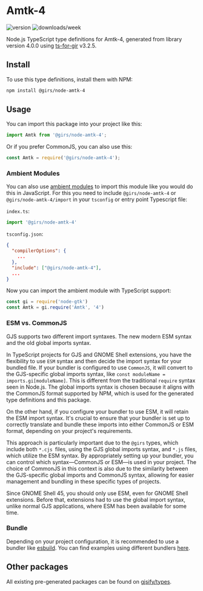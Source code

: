 
# Amtk-4

![version](https://img.shields.io/npm/v/@girs/node-amtk-4)
![downloads/week](https://img.shields.io/npm/dw/@girs/node-amtk-4)


Node.js TypeScript type definitions for Amtk-4, generated from library version 4.0.0 using [ts-for-gir](https://github.com/gjsify/ts-for-gir) v3.2.5.


## Install

To use this type definitions, install them with NPM:
```bash
npm install @girs/node-amtk-4
```

## Usage

You can import this package into your project like this:
```ts
import Amtk from '@girs/node-amtk-4';
```

Or if you prefer CommonJS, you can also use this:
```ts
const Amtk = require('@girs/node-amtk-4');
```

### Ambient Modules

You can also use [ambient modules](https://github.com/gjsify/ts-for-gir/tree/main/packages/cli#ambient-modules) to import this module like you would do this in JavaScript.
For this you need to include `@girs/node-amtk-4` or `@girs/node-amtk-4/import` in your `tsconfig` or entry point Typescript file:

`index.ts`:
```ts
import '@girs/node-amtk-4'
```

`tsconfig.json`:
```json
{
  "compilerOptions": {
    ...
  },
  "include": ["@girs/node-amtk-4"],
  ...
}
```

Now you can import the ambient module with TypeScript support: 

```ts
const gi = require('node-gtk')
const Amtk = gi.require('Amtk', '4')
```



### ESM vs. CommonJS

GJS supports two different import syntaxes. The new modern ESM syntax and the old global imports syntax.

In TypeScript projects for GJS and GNOME Shell extensions, you have the flexibility to use `ESM` syntax and then decide the import syntax for your bundled file. If your bundler is configured to use `CommonJS`, it will convert to the GJS-specific global imports syntax, like `const moduleName = imports.gi[moduleName]`. This is different from the traditional `require` syntax seen in Node.js. The global imports syntax is chosen because it aligns with the CommonJS format supported by NPM, which is used for the generated type definitions and this package.

On the other hand, if you configure your bundler to use ESM, it will retain the ESM import syntax. It's crucial to ensure that your bundler is set up to correctly translate and bundle these imports into either CommonJS or ESM format, depending on your project's requirements.

This approach is particularly important due to the `@girs` types, which include both `*.cjs `files, using the GJS global imports syntax, and `*.js` files, which utilize the ESM syntax. By appropriately setting up your bundler, you can control which syntax—CommonJS or ESM—is used in your project. The choice of CommonJS in this context is also due to the similarity between the GJS-specific global imports and CommonJS syntax, allowing for easier management and bundling in these specific types of projects.

Since GNOME Shell 45, you should only use ESM, even for GNOME Shell extensions. Before that, extensions had to use the global import syntax, unlike normal GJS applications, where ESM has been available for some time.

### Bundle

Depending on your project configuration, it is recommended to use a bundler like [esbuild](https://esbuild.github.io/). You can find examples using different bundlers [here](https://github.com/gjsify/ts-for-gir/tree/main/examples).

## Other packages

All existing pre-generated packages can be found on [gjsify/types](https://github.com/gjsify/types).

